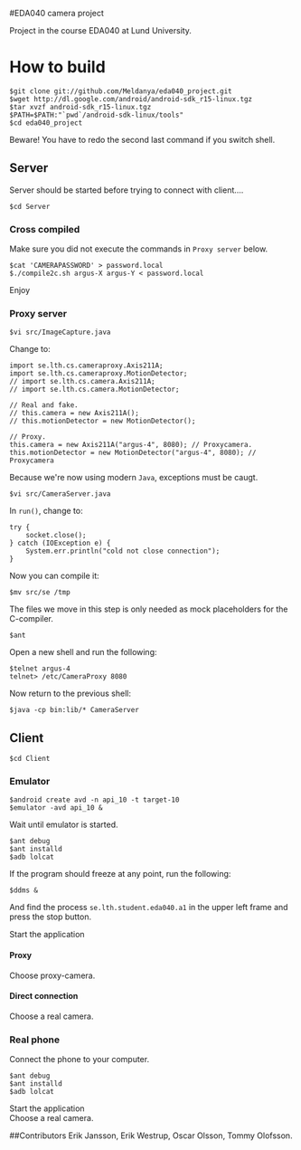 #EDA040 camera project
 
Project in the course EDA040 at Lund University.


# How to build
	$git clone git://github.com/Meldanya/eda040_project.git
	$wget http://dl.google.com/android/android-sdk_r15-linux.tgz
	$tar xvzf android-sdk_r15-linux.tgz
	$PATH=$PATH:"`pwd`/android-sdk-linux/tools"
	$cd eda040_project

Beware! You have to redo the second last command if you switch shell.
## Server
Server should be started before trying to connect with client....

	$cd Server

### Cross compiled
Make sure you did not execute the commands in `Proxy server` below.

	$cat 'CAMERAPASSWORD' > password.local
	$./compile2c.sh argus-X argus-Y < password.local

Enjoy

### Proxy server
	$vi src/ImageCapture.java

Change to:

	import se.lth.cs.cameraproxy.Axis211A;
	import se.lth.cs.cameraproxy.MotionDetector;
	// import se.lth.cs.camera.Axis211A;
	// import se.lth.cs.camera.MotionDetector;

	// Real and fake.
	// this.camera = new Axis211A(); 
	// this.motionDetector = new MotionDetector();

	// Proxy.
	this.camera = new Axis211A("argus-4", 8080); // Proxycamera.
	this.motionDetector = new MotionDetector("argus-4", 8080); // Proxycamera

Because we're now using modern `Java`, exceptions must be caugt.

	$vi src/CameraServer.java

In `run()`, change to:

	try {
		socket.close();
	} catch (IOException e) {
		System.err.println("cold not close connection");
	}	

Now you can compile it:

	$mv src/se /tmp

The files we move in this step is only needed as mock placeholders for
the C-compiler.

	$ant

Open a new shell and run the following:

	$telnet argus-4
	telnet> /etc/CameraProxy 8080

Now return to the previous shell:

	$java -cp bin:lib/* CameraServer

## Client
	$cd Client
### Emulator
	$android create avd -n api_10 -t target-10
	$emulator -avd api_10 &

Wait until emulator is started.

	$ant debug
	$ant installd
	$adb lolcat

If the program should freeze at any point, run the following:

	$ddms &

And find the process `se.lth.student.eda040.a1` in the upper left frame
and press the stop button.

Start the application	
#### Proxy
Choose proxy-camera.
#### Direct connection
Choose a real camera.
	
### Real phone
Connect the phone to your computer.

	$ant debug
	$ant installd
	$adb lolcat

Start the application	
Choose a real camera.

##Contributors
Erik Jansson, Erik Westrup, Oscar Olsson, Tommy Olofsson.
